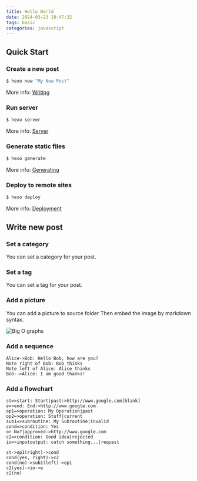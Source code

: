 ```yaml
---
title: Hello World
date: 2024-03-23 19:47:32
tags: basic
categories: javascript
---
```

<!-- toc -->

## Quick Start

### Create a new post

``` bash
$ hexo new "My New Post"
```

More info: [Writing](https://hexo.io/docs/writing.html)

### Run server

``` bash
$ hexo server
```

More info: [Server](https://hexo.io/docs/server.html)

### Generate static files

``` bash
$ hexo generate
```

More info: [Generating](https://hexo.io/docs/generating.html)

### Deploy to remote sites

``` bash
$ hexo deploy
```

More info: [Deployment](https://hexo.io/docs/one-command-deployment.html)

## Write new post

### Set a category

You can set a category for your post.


### Set a tag

You can set a tag for your post.

### Add a picture
You can add a picture to source folder
Then embed the image by markdown syntax.

![Big O graphs](./assets/images/lung.jpg)

### Add a sequence

```sequence
Alice->Bob: Hello Bob, how are you?
Note right of Bob: Bob thinks
Note left of Alice: Alice thinks
Bob-->Alice: I am good thanks!
```

### Add a flowchart
```flow
st=>start: Start|past:>http://www.google.com[blank]
e=>end: End:>http://www.google.com
op1=>operation: My Operation|past
op2=>operation: Stuff|current
sub1=>subroutine: My Subroutine|invalid
cond=>condition: Yes
or No?|approved:>http://www.google.com
c2=>condition: Good idea|rejected
io=>inputoutput: catch something...|request

st->op1(right)->cond
cond(yes, right)->c2
cond(no)->sub1(left)->op1
c2(yes)->io->e
c2(no)
```